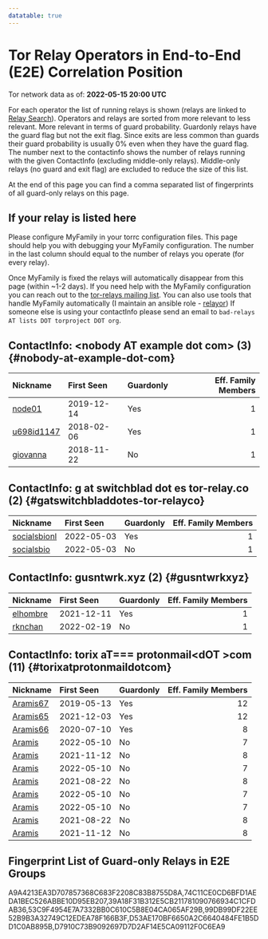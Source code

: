 ```yaml
---
datatable: true
---
```



# Tor Relay Operators in End-to-End (E2E) Correlation Position

Tor network data as of: **2022-05-15 20:00 UTC**

For each operator the list of running relays is shown (relays are linked to [Relay Search](https://metrics.torproject.org/rs.html)).
Operators and relays are sorted from more relevant to less relevant. More relevant in terms of guard probability.
Guardonly relays have the guard flag but not the exit flag.
Since exits are less common than guards their guard probability is usually 0% even when they have the guard flag.
The number next to the contactinfo shows the number of relays running with the given ContactInfo (excluding middle-only relays).
Middle-only relays (no guard and exit flag) are excluded to reduce the size of this list.

At the end of this page you can find a comma separated list of fingerprints of all guard-only relays on this page.

## If your relay is listed here
Please configure MyFamily in your torrc configuration files.
This page should help you with debugging your MyFamily configuration. The number in the last column should equal to the number of
relays you operate (for every relay).

Once MyFamily is fixed the relays will automatically disappear from this page (within ~1-2 days).
If you need help with the MyFamily configuration you can reach out to the
[tor-relays mailing list](https://lists.torproject.org/cgi-bin/mailman/listinfo/tor-relays).
You can also use tools that handle MyFamily automatically (I maintain an ansible role - 
[relayor](https://medium.com/@nusenu/deploying-tor-relays-with-ansible-6612593fa34d))
If someone else is using your contactInfo please send an email to ```bad-relays AT lists DOT torproject DOT org```.


## ContactInfo: &lt;nobody AT example dot com&gt; (3) {#nobody-at-example-dot-com}

| Nickname                                                                                              | First Seen   | Guardonly   |   Eff. Family Members |
|:------------------------------------------------------------------------------------------------------|:-------------|:------------|----------------------:|
| [node01](https://metrics.torproject.org/rs.html#details/D53AE170BF6650A2C6640484FE1B5DD1C0AB895B)     | 2019-12-14   | Yes         |                     1 |
| [u698id1147](https://metrics.torproject.org/rs.html#details/A9A4213EA3D707857368C683F2208C83B8755D8A) | 2018-02-06   | Yes         |                     1 |
| [giovanna](https://metrics.torproject.org/rs.html#details/1137AB1F84EC2D52DFB1915717F14FF1A10EB392)   | 2018-11-22   | No          |                     1 |

## ContactInfo: g at switchblad dot es tor-relay.co (2) {#gatswitchbladdotes-tor-relayco}

| Nickname                                                                                                | First Seen   | Guardonly   |   Eff. Family Members |
|:--------------------------------------------------------------------------------------------------------|:-------------|:------------|----------------------:|
| [socialsbionl](https://metrics.torproject.org/rs.html#details/74C11CE0CD6BFD1AEDA1BEC526ABBE10D95EB207) | 2022-05-03   | Yes         |                     1 |
| [socialsbio](https://metrics.torproject.org/rs.html#details/00843BC25EDD6ED738DC0159A24E6452A860C74A)   | 2022-05-03   | No          |                     1 |

## ContactInfo: gusntwrk.xyz (2) {#gusntwrkxyz}

| Nickname                                                                                            | First Seen   | Guardonly   |   Eff. Family Members |
|:----------------------------------------------------------------------------------------------------|:-------------|:------------|----------------------:|
| [elhombre](https://metrics.torproject.org/rs.html#details/D7910C73B9092697D7D2AF14E5CA09112F0C6EA9) | 2021-12-11   | Yes         |                     1 |
| [rknchan](https://metrics.torproject.org/rs.html#details/A5B984C20AF47731B911CDF68032A36F8678C25B)  | 2022-02-19   | No          |                     1 |

## ContactInfo: torix aT=== protonmail&lt;dOT &gt;com (11) {#torixatprotonmaildotcom}

| Nickname                                                                                            | First Seen   | Guardonly   |   Eff. Family Members |
|:----------------------------------------------------------------------------------------------------|:-------------|:------------|----------------------:|
| [Aramis67](https://metrics.torproject.org/rs.html#details/53C9F4954E7A7332BB0C610C5B8E04CA065AF29B) | 2019-05-13   | Yes         |                    12 |
| [Aramis65](https://metrics.torproject.org/rs.html#details/99DB99DF22EE52B9B3A32749C12EDEA78F166B3F) | 2021-12-03   | Yes         |                    12 |
| [Aramis66](https://metrics.torproject.org/rs.html#details/39A18F31B312E5CB211781090766934C1CFDAB36) | 2020-07-10   | Yes         |                     8 |
| [Aramis](https://metrics.torproject.org/rs.html#details/17F41F8DAFA4B36AAB10E202ABA14601AAE1D616)   | 2022-05-10   | No          |                     7 |
| [Aramis](https://metrics.torproject.org/rs.html#details/2B3AAC97B269D59E6D642C8BFB174EDD13741C38)   | 2021-11-12   | No          |                     8 |
| [Aramis](https://metrics.torproject.org/rs.html#details/359C5231AC2452D365B64A23C27817A1DFEE56B4)   | 2022-05-10   | No          |                     7 |
| [Aramis](https://metrics.torproject.org/rs.html#details/4F9EFCF7689084E4C8EE993E123E32B75368804C)   | 2021-08-22   | No          |                     8 |
| [Aramis](https://metrics.torproject.org/rs.html#details/9EF49A075A79F657708F5EE00B05CE7B0B79DA35)   | 2022-05-10   | No          |                     7 |
| [Aramis](https://metrics.torproject.org/rs.html#details/A549E57FC2A060FA20051537E6738B3ED5B98463)   | 2022-05-10   | No          |                     7 |
| [Aramis](https://metrics.torproject.org/rs.html#details/D3F6616034448DEEE369782C96F84FE1407E4200)   | 2021-08-22   | No          |                     8 |
| [Aramis](https://metrics.torproject.org/rs.html#details/F314580EA22CB3DCB135D64E92108BFB8FD209AF)   | 2021-11-12   | No          |                     8 |


## Fingerprint List of Guard-only Relays in E2E Groups

A9A4213EA3D707857368C683F2208C83B8755D8A,74C11CE0CD6BFD1AEDA1BEC526ABBE10D95EB207,39A18F31B312E5CB211781090766934C1CFDAB36,53C9F4954E7A7332BB0C610C5B8E04CA065AF29B,99DB99DF22EE52B9B3A32749C12EDEA78F166B3F,D53AE170BF6650A2C6640484FE1B5DD1C0AB895B,D7910C73B9092697D7D2AF14E5CA09112F0C6EA9